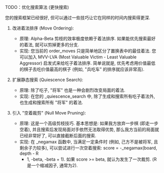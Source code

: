 TODO：优化搜索算法 (更快搜索)

您的搜索框架已经很好, 但可以通过一些技巧让它在同样的时间内搜索得更深.

1. 改进着法排序 (Move Ordering):
    * 原理: Alpha-Beta 剪枝的效率极度依赖于着法排序. 如果能优先搜索最好的着法, 就可以剪掉更多的分支.
    * 实现: 您当前的 order_moves 只是简单地区分了置换表中的最佳着法. 您可以加入 MVV-LVA (Most Valuable Victim - Least Valuable Aggressor) 
        启发式来给吃子着法排序. 简单说就是, 优先考虑用价值最低的棋子去吃价值最高的棋子 (例如, "兵吃车" 的排序就应该非常高).

2. 扩展静态搜索 (Quiescence Search):
    * 原理: 除了吃子, "将军" 也是一种会剧烈改变局面的着法.
    * 实现: 在您的 _quiescence_search 中, 除了生成和搜索所有吃子着法外, 也生成和搜索所有 "将军" 的着法.

3. 引入 "空着裁剪" (Null Move Pruning):
    * 原理: 这是一个高级剪枝技巧. 基本思想是: 如果我方放弃一步棋 (即走一步空着), 并且搜索后发现局面对手依然无法取得优势, 
        那么我方当前的局面就已经非常好了, 可以直接截断后面的搜索.
    * 实现: 在 _negamax 函数中, 当满足一定条件时 (例如, 己方不是被将军, 且剩余子力较多), 可以尝试进行一次空着搜索: score = -_negamax(board, depth - R 
        - 1, -beta, -beta + 1). 如果 score >= beta, 就认为发生了一次裁剪. (R 是一个缩减因子, 通常为2).
